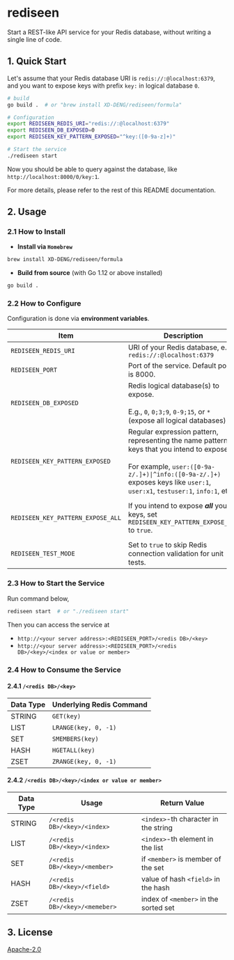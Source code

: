 # rediseen

Start a REST-like API service for your Redis database, without writing a single line of code.


## 1. Quick Start

Let's assume that your Redis database URI is `redis://:@localhost:6379`, and you want to expose keys with prefix `key:` in logical database `0`.

```bash
# build
go build .  # or "brew install XD-DENG/rediseen/formula"

# Configuration
export REDISEEN_REDIS_URI="redis://:@localhost:6379"
export REDISEEN_DB_EXPOSED=0
export REDISEEN_KEY_PATTERN_EXPOSED="^key:([0-9a-z]+)"

# Start the service
./rediseen start
```

Now you should be able to query against the database, like `http://localhost:8000/0/key:1`.

For more details, please refer to the rest of this README documentation.



## 2. Usage


### 2.1 How to Install 

- **Install via `Homebrew`**

```bash
brew install XD-DENG/rediseen/formula

```
- **Build from source** (with Go 1.12 or above installed)

```bash
go build .
```


### 2.2 How to Configure

Configuration is done via **environment variables**.

| Item | Description | Remark |
| --- | --- | --- |
| `REDISEEN_REDIS_URI` | URI of your Redis database, e.g. `redis://:@localhost:6379` | Compulsory |
| `REDISEEN_PORT` | Port of the service. Default port is 8000. | Optional |
| `REDISEEN_DB_EXPOSED` | Redis logical database(s) to expose.<br><br>E.g., `0`, `0;3;9`, `0-9;15`, or `*` (expose all logical databases) | Compulsory |
| `REDISEEN_KEY_PATTERN_EXPOSED` | Regular expression pattern, representing the name pattern of keys that you intend to expose.<br><br>For example, `user:([0-9a-z/.]+)\|^info:([0-9a-z/.]+)` exposes keys like `user:1`, `user:x1`, `testuser:1`, `info:1`, etc. |  |
| `REDISEEN_KEY_PATTERN_EXPOSE_ALL` | If you intend to expose ***all*** your keys, set `REDISEEN_KEY_PATTERN_EXPOSE_ALL` to `true`. | `REDISEEN_KEY_PATTERN_EXPOSED` can only be empty (or not set) if you have set `REDISEEN_KEY_PATTERN_EXPOSE_ALL` to `true`. |
| `REDISEEN_TEST_MODE` | Set to `true` to skip Redis connection validation for unit tests. | For Dev Only |


### 2.3 How to Start the Service

Run command below,

```bash
rediseen start  # or "./rediseen start"
```

Then you can access the service at
- `http://<your server address>:<REDISEEN_PORT>/<redis DB>/<key>`
- `http://<your server address>:<REDISEEN_PORT>/<redis DB>/<key>/<index or value or member>`


### 2.4 How to Consume the Service

#### 2.4.1 `/<redis DB>/<key>`

| Data Type | Underlying Redis Command |
| --- | --- |
| STRING | `GET(key)` |
| LIST   | `LRANGE(key, 0, -1)` |
| SET    | `SMEMBERS(key)` |
| HASH   | `HGETALL(key)` |
| ZSET   | `ZRANGE(key, 0, -1)` |


#### 2.4.2 `/<redis DB>/<key>/<index or value or member>`

| Data Type | Usage | Return Value |
| --- | --- | --- |
| STRING | `/<redis DB>/<key>/<index>`  | `<index>`-th character in the string |
| LIST   | `/<redis DB>/<key>/<index>` | `<index>`-th element in the list |
| SET    | `/<redis DB>/<key>/<member>` | if `<member>` is member of the set |
| HASH   | `/<redis DB>/<key>/<field>` | value of hash `<field>` in the hash |
| ZSET   | `/<redis DB>/<key>/<memeber>` | index of `<member>` in the sorted set |



## 3. License

[Apache-2.0](https://www.apache.org/licenses/LICENSE-2.0)